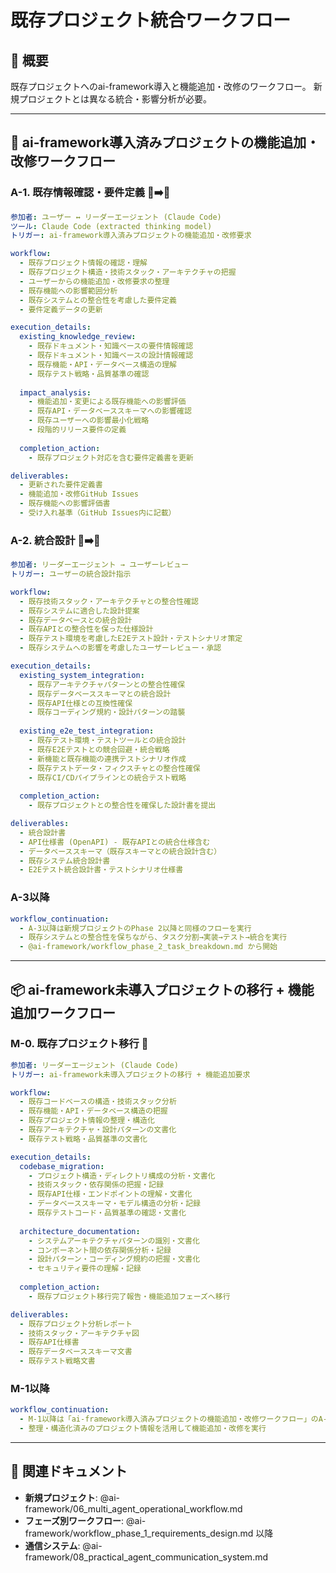 # 既存プロジェクト統合ワークフロー

## 🎯 概要
既存プロジェクトへのai-framework導入と機能追加・改修のワークフロー。
新規プロジェクトとは異なる統合・影響分析が必要。

---

## 🔧 ai-framework導入済みプロジェクトの機能追加・改修ワークフロー

### **A-1. 既存情報確認・要件定義** 👤➡️🤖
```yaml
参加者: ユーザー ↔ リーダーエージェント (Claude Code)
ツール: Claude Code (extracted thinking model)
トリガー: ai-framework導入済みプロジェクトの機能追加・改修要求

workflow:
  - 既存プロジェクト情報の確認・理解
  - 既存プロジェクト構造・技術スタック・アーキテクチャの把握
  - ユーザーからの機能追加・改修要求の整理
  - 既存機能への影響範囲分析
  - 既存システムとの整合性を考慮した要件定義
  - 要件定義データの更新

execution_details:
  existing_knowledge_review:
    - 既存ドキュメント・知識ベースの要件情報確認
    - 既存ドキュメント・知識ベースの設計情報確認
    - 既存機能・API・データベース構造の理解
    - 既存テスト戦略・品質基準の確認
  
  impact_analysis:
    - 機能追加・変更による既存機能への影響評価
    - 既存API・データベーススキーマへの影響確認
    - 既存ユーザーへの影響最小化戦略
    - 段階的リリース要件の定義
  
  completion_action:
    - 既存プロジェクト対応を含む要件定義書を更新

deliverables:
  - 更新された要件定義書
  - 機能追加・改修GitHub Issues
  - 既存機能への影響評価書
  - 受け入れ基準（GitHub Issues内に記載）
```

### **A-2. 統合設計** 🤖➡️👤
```yaml
参加者: リーダーエージェント → ユーザーレビュー
トリガー: ユーザーの統合設計指示

workflow:
  - 既存技術スタック・アーキテクチャとの整合性確認
  - 既存システムに適合した設計提案
  - 既存データベースとの統合設計
  - 既存APIとの整合性を保った仕様設計
  - 既存テスト環境を考慮したE2Eテスト設計・テストシナリオ策定
  - 既存システムへの影響を考慮したユーザーレビュー・承認

execution_details:
  existing_system_integration:
    - 既存アーキテクチャパターンとの整合性確保
    - 既存データベーススキーマとの統合設計
    - 既存API仕様との互換性確保
    - 既存コーディング規約・設計パターンの踏襲
  
  existing_e2e_test_integration:
    - 既存テスト環境・テストツールとの統合設計
    - 既存E2Eテストとの競合回避・統合戦略
    - 新機能と既存機能の連携テストシナリオ作成
    - 既存テストデータ・フィクスチャとの整合性確保
    - 既存CI/CDパイプラインとの統合テスト戦略
  
  completion_action:
    - 既存プロジェクトとの整合性を確保した設計書を提出

deliverables:
  - 統合設計書
  - API仕様書 (OpenAPI) - 既存APIとの統合仕様含む
  - データベーススキーマ（既存スキーマとの統合設計含む）
  - 既存システム統合設計書
  - E2Eテスト統合設計書・テストシナリオ仕様書
```

### **A-3以降**
```yaml
workflow_continuation:
  - A-3以降は新規プロジェクトのPhase 2以降と同様のフローを実行
  - 既存システムとの整合性を保ちながら、タスク分割→実装→テスト→統合を実行
  - @ai-framework/workflow_phase_2_task_breakdown.md から開始
```

---

## 📦 ai-framework未導入プロジェクトの移行 + 機能追加ワークフロー

### **M-0. 既存プロジェクト移行** 🤖
```yaml
参加者: リーダーエージェント (Claude Code)
トリガー: ai-framework未導入プロジェクトの移行 + 機能追加要求

workflow:
  - 既存コードベースの構造・技術スタック分析
  - 既存機能・API・データベース構造の把握
  - 既存プロジェクト情報の整理・構造化
  - 既存アーキテクチャ・設計パターンの文書化
  - 既存テスト戦略・品質基準の文書化

execution_details:
  codebase_migration:
    - プロジェクト構造・ディレクトリ構成の分析・文書化
    - 技術スタック・依存関係の把握・記録
    - 既存API仕様・エンドポイントの理解・文書化
    - データベーススキーマ・モデル構造の分析・記録
    - 既存テストコード・品質基準の確認・文書化
  
  architecture_documentation:
    - システムアーキテクチャパターンの識別・文書化
    - コンポーネント間の依存関係分析・記録
    - 設計パターン・コーディング規約の把握・文書化
    - セキュリティ要件の理解・記録
  
  completion_action:
    - 既存プロジェクト移行完了報告・機能追加フェーズへ移行

deliverables:
  - 既存プロジェクト分析レポート
  - 技術スタック・アーキテクチャ図
  - 既存API仕様書
  - 既存データベーススキーマ文書
  - 既存テスト戦略文書
```

### **M-1以降**
```yaml
workflow_continuation:
  - M-1以降は「ai-framework導入済みプロジェクトの機能追加・改修ワークフロー」のA-1以降と同様
  - 整理・構造化済みのプロジェクト情報を活用して機能追加・改修を実行
```

---

## 🔗 関連ドキュメント
- **新規プロジェクト**: @ai-framework/06_multi_agent_operational_workflow.md
- **フェーズ別ワークフロー**: @ai-framework/workflow_phase_1_requirements_design.md 以降
- **通信システム**: @ai-framework/08_practical_agent_communication_system.md 